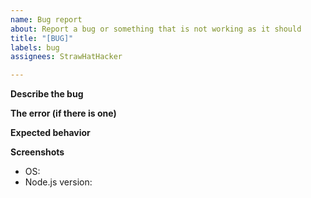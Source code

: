 ```yaml
---
name: Bug report
about: Report a bug or something that is not working as it should
title: "[BUG]"
labels: bug
assignees: StrawHatHacker

---
```


**Describe the bug**

**The error (if there is one)**

**Expected behavior**

**Screenshots**

 - OS: 
 - Node.js version:
